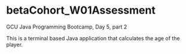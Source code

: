 # betaCohort_W01Assessment
GCU Java Programming Bootcamp, Day 5, part 2

This is a terminal based Java application that calculates the age of the player.
